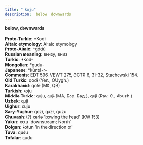 ```yaml
---
title: " koju"
description:  below, downwards
---
```

<p data-pagefind-weight="0.5">
<strong> below, downwards</strong><br><br>
<strong>Proto-Turkic</strong>:  *Kodɨ<br>
<strong>Altaic etymology</strong>:  Altaic etymology<br>
<strong> Proto-Altaic</strong>:  *gódú<br>
<strong>Russian meaning</strong>:  внизу, вниз<br>
<strong>Turkic</strong>:  *Kodɨ<br>
<strong>Mongolian</strong>:  *gudu-<br>
<strong>Japanese</strong>:  *kúntá-r-<br>
<strong>Comments</strong>:  EDT 596, VEWT 275, ЭСТЯ 6, 31-32, Stachowski 154.<br>
<strong>Old Turkic</strong>:  qodɨ (Yen., OUygh.)<br>
<strong>Karakhanid</strong>:  qoδɨ (MK, QB)<br>
<strong>Turkish</strong>:  koju<br>
<strong>Middle Turkic</strong>:  quju, qujɨ (MA, Бор. Бад.), quji (Pav. C., Abush.)<br>
<strong>Uzbek</strong>:  quji<br>
<strong>Uighur</strong>:  quju<br>
<strong>Sary-Yughur</strong>:  qozɨ, quzɨ, quzu<br>
<strong>Chuvash</strong>:  (?) xǝrlǝ 'bowing the head' (KW 153)<br>
<strong>Yakut</strong>:  xotu 'downstream; North'<br>
<strong>Dolgan</strong>:  kotun 'in the direction of'<br>
<strong>Tuva</strong>:  qudu<br>
<strong>Tofalar</strong>:  qudu<br>

</p>
